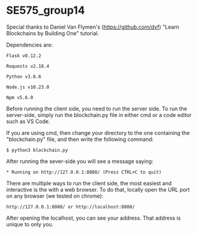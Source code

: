 # SE575_group14

Special thanks to Daniel Van Flymen's (https://github.com/dvf) "Learn Blockchains by Building One" tutorial. 

Dependencies are:

    Flask v0.12.2
    
    Requests v2.18.4
    
    Python v3.8.6
    
    Node.js v10.23.0
    
    Npm v5.6.0
    
Before running the client side, you need to run the server side. To run the server-side, simply run the blockchain.py file in either cmd or a code editor such as VS Code.

If you are using cmd, then change your directory to the one containing the "blockchain.py" file, and then write the following command:

    $ python3 blockchain.py
    
After running the sever-side you will see a message saying:

    * Running on http://127.0.0.1:8080/ (Press CTRL+C to quit)

There are multiple ways to run the client side, the most easiest and interactive is the with a web browser. To do that, locally open the URL port on any browser (we tested on chrome):
 
    http://127.0.0.1:8080/ or http://localhost:8080/

After opening the localhost, you can see your address. That address is unique to only you.
